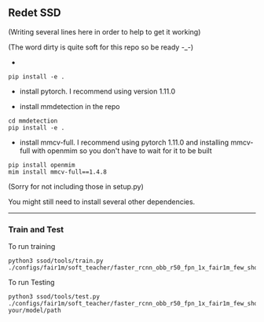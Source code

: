 ## Redet SSD

(Writing several lines here in order to help to get it working)

(The word dirty is quite soft for this repo so be ready -_-)


- 
```shell
pip install -e .
```

- install pytorch. I recommend using version 1.11.0

- install mmdetection in the repo
```shell
cd mmdetection
pip install -e .
```

- install mmcv-full.
I recommend using pytorch 1.11.0 and installing mmcv-full with openmim so you don't have to wait for it to be built
```shell
pip install openmim
mim install mmcv-full==1.4.8 
```

(Sorry for not including those in setup.py)

You might still need to install several other dependencies.


---
### Train and Test



To run training
```shell
python3 ssod/tools/train.py ./configs/fair1m/soft_teacher/faster_rcnn_obb_r50_fpn_1x_fair1m_few_shot.py 
```

To run Testing
```shell
python3 ssod/tools/test.py ./configs/fair1m/soft_teacher/faster_rcnn_obb_r50_fpn_1x_fair1m_few_shot.py your/model/path 
```